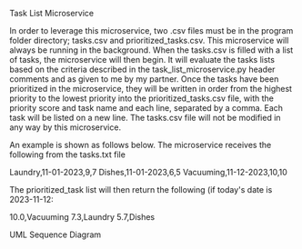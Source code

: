 Task List Microservice


In order to leverage this microservice, two .csv files must be in the program folder directory; tasks.csv
and prioritized_tasks.csv.
This microservice will always be running in the background. When the tasks.csv is filled with a list of tasks, the
microservice will then begin. It will evaluate the tasks lists based on the criteria described in the
task_list_microservice.py header comments and as given to me by my partner.
Once the tasks have been prioritized in the microservice, they will be written in order from the highest priority to
the lowest priority into the prioritized_tasks.csv file, with the priority score and task name and each line, separated
by a comma. Each task will be listed on a new line.
The tasks.csv file will not be modified in any way by this microservice.

An example is shown as follows below. The microservice receives the following from the tasks.txt file

Laundry,11-01-2023,9,7
Dishes,11-01-2023,6,5
Vacuuming,11-12-2023,10,10

The prioritized_task list will then return the following (if today's date is 2023-11-12:

10.0,Vacuuming
7.3,Laundry
5.7,Dishes


UML Sequence Diagram






